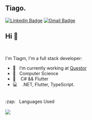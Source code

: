 ## Tiago.

[![Linkedin Badge](https://img.shields.io/badge/-LinkedIn-blue?style=flat-square&logo=Linkedin&logoColor=white&link=https://www.linkedin.com/in/tiagobuchanelli/)](https://www.linkedin.com/in/tiagobuchanelli/)
[![Gmail Badge](https://img.shields.io/badge/-Gmail-c14438?style=flat-square&logo=Gmail&logoColor=white&link=mailto:tiagobuchanelli@gmail.com)](mailto:tiagobuchanelli@gmail.com)

## Hi 👋
<br/>

I'm Tiagm, I'm a full stack developer:
- :rocket: &nbsp;&nbsp;I’m currently working at [Questor](http://questor.com.br/)
- :school: &nbsp;&nbsp;Computer Science
- 💙 &nbsp;&nbsp; C# && Flutter
- 💻 &nbsp;&nbsp; .NET, Flutter, TypeScript.


<br/>

<summary>:zap: &nbsp;&nbsp;Languages Used</summary>
<br/>
<img src="https://github-readme-stats.vercel.app/api/top-langs/?username=tiagobuchanelli&layout=compact&bg_color=ffffff&text_color=333333">
<br/>



